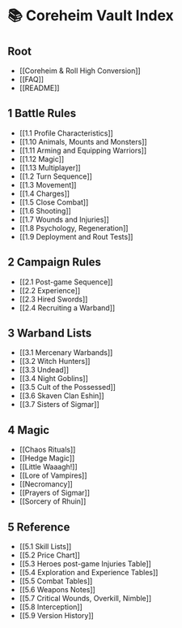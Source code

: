 # 📚 Coreheim Vault Index

## Root
- [[Coreheim & Roll High Conversion]]
- [[FAQ]]
- [[README]]

## 1 Battle Rules
- [[1.1 Profile Characteristics]]
- [[1.10 Animals, Mounts and Monsters]]
- [[1.11 Arming and Equipping Warriors]]
- [[1.12 Magic]]
- [[1.13 Multiplayer]]
- [[1.2 Turn Sequence]]
- [[1.3 Movement]]
- [[1.4 Charges]]
- [[1.5 Close Combat]]
- [[1.6 Shooting]]
- [[1.7 Wounds and Injuries]]
- [[1.8 Psychology, Regeneration]]
- [[1.9 Deployment and Rout Tests]]

## 2 Campaign Rules
- [[2.1 Post-game Sequence]]
- [[2.2 Experience]]
- [[2.3 Hired Swords]]
- [[2.4 Recruiting a Warband]]

## 3 Warband Lists
- [[3.1 Mercenary Warbands]]
- [[3.2 Witch Hunters]]
- [[3.3 Undead]]
- [[3.4 Night Goblins]]
- [[3.5 Cult of the Possessed]]
- [[3.6 Skaven Clan Eshin]]
- [[3.7 Sisters of Sigmar]]

## 4 Magic
- [[Chaos Rituals]]
- [[Hedge Magic]]
- [[Little Waaagh!]]
- [[Lore of Vampires]]
- [[Necromancy]]
- [[Prayers of Sigmar]]
- [[Sorcery of Rhuin]]

## 5 Reference
- [[5.1 Skill Lists]]
- [[5.2 Price Chart]]
- [[5.3 Heroes post-game Injuries Table]]
- [[5.4 Exploration and Experience Tables]]
- [[5.5 Combat Tables]]
- [[5.6 Weapons Notes]]
- [[5.7 Critical Wounds, Overkill, Nimble]]
- [[5.8 Interception]]
- [[5.9 Version History]]

